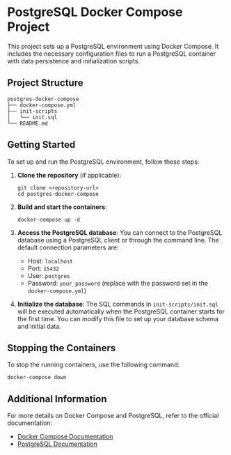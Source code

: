 # PostgreSQL Docker Compose Project

This project sets up a PostgreSQL environment using Docker Compose. It includes the necessary configuration files to run a PostgreSQL container with data persistence and initialization scripts.

## Project Structure

```
postgres-docker-compose
├── docker-compose.yml
├── init-scripts
│   └── init.sql
└── README.md
```

## Getting Started

To set up and run the PostgreSQL environment, follow these steps:

1. **Clone the repository** (if applicable):
   ```
   git clone <repository-url>
   cd postgres-docker-compose
   ```

2. **Build and start the containers**:
   ```
   docker-compose up -d
   ```

3. **Access the PostgreSQL database**:
   You can connect to the PostgreSQL database using a PostgreSQL client or through the command line. The default connection parameters are:
   - Host: `localhost`
   - Port: `15432`
   - User: `postgres`
   - Password: `your_password` (replace with the password set in the `docker-compose.yml`)

4. **Initialize the database**:
   The SQL commands in `init-scripts/init.sql` will be executed automatically when the PostgreSQL container starts for the first time. You can modify this file to set up your database schema and initial data.

## Stopping the Containers

To stop the running containers, use the following command:
```
docker-compose down
```

## Additional Information

For more details on Docker Compose and PostgreSQL, refer to the official documentation:
- [Docker Compose Documentation](https://docs.docker.com/compose/)
- [PostgreSQL Documentation](https://www.postgresql.org/docs/)